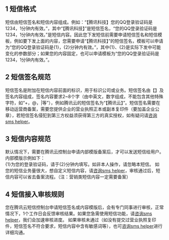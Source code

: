 ## 1 短信格式
短信由短信签名和短信内容组成。例如：“【腾讯科技】您的QQ登录验证码是1234，1分钟内有效。”，其中“【腾讯科技】”是短信签名，“您的QQ登录验证码是1234，1分钟内有效。”是短信内容。因此您下发短信前需要申请短信签名和短信模板，例如要下发上面的内容，您需要申请“【腾讯科技】”的短信签名，模板可以申请为“您的QQ登录验证码是{1}，{2}分钟内有效。”，其中{1}、{2}是实际下发中可能变化的参数部分；如果您的内容固定，也可以申请模板为“您的QQ登录验证码是1234，1分钟内有效。”。

## 2 短信签名规范
短信签名是附加在短信内容前面的标识，用于标识公司或业务。短信签名由【】及签名内容组成，签名内容要求2~8个字（由中英文，数字组成，不能包含其他特殊字符，如“+，@，|等”），例如腾讯云的短信签名为“【腾讯云】”。短信签名需要在移动运营商备案，需要您提供企业的营业执照正本或副本复印件（要加盖企业公章），若短信签名侵犯到第三方权益须获得第三方的真实授权，如有疑问请[咨询sms helper](/doc/product/382/3773)。

## 3 短信内容规范
默认情况下，需要在腾讯云控制台申请内部模版备案后，才可以发送短信给用户。内部模版示例如下：  
{1}为您的登录验证码，请于{2}分钟内填写。如非本人操作，请忽略本短信。
如您的短信业务量很大，想自定义短信内容，请[咨询sms helper](/doc/product/382/3773)，审核通过后，短信内容可以省去备案流程。（注：营销类短信内容一定需要备案）

## 4 短信接入审核规则
您在腾讯云短信控制台申请短信签名或内容模版后，会有专门同事进行审核，正常情况下，1个工作日会反馈审核结果。如果您急需使用短信功能，请[咨询sms helper](/doc/product/382/3773)，我们会加速审核进度。
如果审核未通过（如没有提交过营业执照复印件，短信签名不符合要求，短信内容中含有敏感词等），也可[咨询sms helper](/doc/product/382/3773)进行详细沟通。